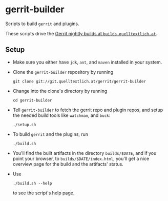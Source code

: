 gerrit-builder
==============

Scripts to build `gerrit` and plugins.

These scripts drive the [Gerrit nightly builds at `builds.quelltextlich.at`](http://builds.quelltextlich.at/gerrit/nightly/index.html).



Setup
-----

* Make sure you either have `jdk`, `ant`, and `maven` installed in
  your system.

* Clone the `gerrit-builder` repository by running

    ```
    git clone git://git.quelltextlich.at/gerrit/gerrit-builder
    ```

* Change into the clone's directory by running

    ```
    cd gerrit-builder
    ```

* Tell `gerrit-builder` to fetch the gerrit repo and plugin repos, and
  setup the needed build tools like `watchman`, and `buck`:

    ```
    ./setup.sh
    ```

* To build `gerrit` and the plugins, run

    ```
    ./build.sh
    ```

* You'll find the built artifacts in the directory `builds/$DATE`, and if
  you point your browser, to `builds/$DATE/index.html`, you'll get a nice
  overview page for the build and the artifacts' status.

* Use

    ```
    ./build.sh --help
    ```

  to see the script's help page.
